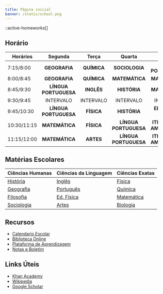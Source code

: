 ```yaml
---
title: Página inicial
banner: /static/school.png
---
```

::active-homeworks[]

## Horário
| Horários | Segunda | Terça | Quarta | Quinta | Sexta |
| ---- | :--: | :--: | :--: | :--: | :--: |
| 7:15/8:00 | **GEOGRAFIA** |**QUÍMICA** | **SOCIOLOGIA** | **LÍNGUA PORTUGUESA** | **EDUCAÇÃO AMBIENTAL** |
| 8:00/8:45 | **GEOGRAFIA** | **QUÍMICA** | **MATEMÁTICA** | **MATEMÁTICA** | **BIOLOGIA** |
| 8:45/9:30 | **LÍNGUA PORTUGUESA** | **INGLÊS** | **HISTÓRIA** | **MATEMÁTICA** | **BIOLOGIA** |
| 9:30/9:45 | INTERVALO | INTERVALO | INTERVALO | INTERVALO | INTERVALO |
| 9:45/10:30 | **LÍNGUA PORTUGUESA** | **FÍSICA** | **HISTÓRIA** | **EDUCAÇÃO FÍSICA** | **ELETIVA** |
| 10:30/11:15 | **MATEMÁTICA** | **FÍSICA** | **LÍNGUA PORTUGUESA** | **ITINERÁRIOS AMAZÔNICOS** | **PROJETO DE VIDA** |
| 11:15/12:00 | **MATEMÁTICA** | **ARTES** | **LÍNGUA PORTUGUESA** | **ITINERÁRIOS AMAZÔNICOS** | **FILOSOFIA** |

## Matérias Escolares
| Ciências Humanas          | Ciências da Linguagem             | Ciências Exatas           |
|---------------------------|-----------------------------------|---------------------------|
| [História](/História)     | [Inglês](/Inglês)                 | [Física](/Física)         |
| [Geografia](/Geografia)   | [Português](/Língua%20Portuguesa) | [Química](/Química)       |
| [Filosofia](/Filosofia)   | [Ed. Física](/Educação%20Física)  | [Matemática](/Matemática) |
| [Sociologia](/Sociologia) | [Artes](/Artes)                   | [Biologia](/Biologia)     |

## Recursos
- [Calendario Escolar](https://www.seduc.pa.gov.br/pagina/6749-calendario-escolar)
- [Biblioteca Online](https://libraryofbabel.info/)
- [Plataforma de Aprendizagem](https://www.todamateria.com.br/)
- [Notas e Boletim](https://www.seduc.pa.gov.br/portal/boletim_online/index.php)

## Links Úteis
- [Khan Academy](https://pt.khanacademy.org/profile/me/courses)
- [Wikipedia](https://www.wikipedia.org/)
- [Google Scholar](https://scholar.google.com/)
